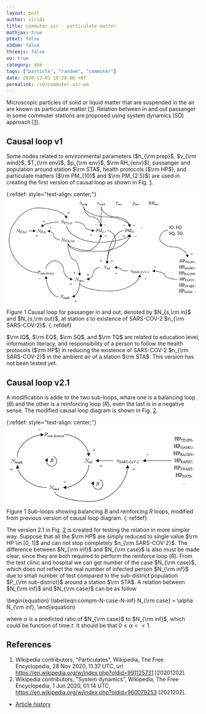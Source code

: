 ```yaml
---
layout: post
author: viridi
title: commuter air - particulate matter
mathjax: true
ptext: false
x3dom: false
threejs: false
oo: true
category: abm
tags: ["particle", "random", "commuter"]
date: 2020-12-01 18:28:00 +07
permalink: /sd/commuter-air-pm
---
```

Microscopic particles of solid or liquid matter that are suspended in the air are known as particulate matter [[1](#ref1)]. Relation between in and out passanger in some commuter stations are proposed using system dynamics (SD) approach [[1](#ref2)].


## Causal loop v1
Some nodes related to environmental parameters ($h_{\rm prep}$, $v_{\rm wind}$, $T_{\rm env}$, $p_{\rm env}$, $\rm RH_{env}$), passanger and population around station $\rm STA$, health protocols ($\rm HP$), and particulate matters ($\rm PM_{10}$ and $\rm PM_{2.5}$) are used in creating the first version of causal loop as shown in Fig. <a href="#fig:commuter-pm-v1">1</a>.

{:refdef: style="text-align: center;"}
![..](/assets/img/sd/commuter-pm-v1.png)
<br />
Figure <a name="fig:commuter-pm-v1">1</a> Causal loop for passanger in and out, denoted by $N_{s,\rm in}$ and $N_{s,\rm out}$, at station $s$ to existence of SARS-COV-2 $n_{\rm SARS-COV-2}$.
{: refdef}

$\rm IQ$, $\rm EQ$, $\rm SQ$, and $\rm TQ$ are related to education level, information literacy, and responsibility of a person to follow the health protocols ($\rm HP$) in reducing the existence of SARS-COV-2 $n_{\rm SARS-COV-2}$ in the ambient air of a station $\rm STA$. This version has not been tested yet.


## Causal loop v2.1
A modification is adde to the two sub-loops, whare one is a balancing loop ($B$) and the other is a reinforcing loop ($R$), even the last is in a negative sense. The modified causal loop diagram is shown in Fig. <a href="#fig:commuter-pm-v2.1">2</a>.

{:refdef: style="text-align: center;"}
![..](/assets/img/sd/commuter-pm-v2.1.png)
<br />
Figure <a name="fig:commuter-pm-v2.1">1</a> Sub-loops showing balancing $B$ and reinforcing $R$ loops, modified from previous version of causal loop diagram.
{: refdef}

The version 2.1 in Fig. <a href="#fig:commuter-pm-v2.1">2</a> is created for testing the relation in more simpler way. Suppose that all the $\rm HP$ are simply reduced to single value $\rm HP \in [0, 1]$ and can not stop completely $n_{\rm SARS-COV-2}$. The difference between $N_{\rm inf}$ and $N_{\rm case}$ is also must be made clear, since they are both required to perform the reinforce loop ($R$). From the test clinic and hospital we can get number of the case $N_{\rm case}$, which does not reflect the real number of infected person $N_{\rm inf}$ due to small number of test compared to the sub-district population $P_{\rm sub-district}$ around a station $\rm STA$. A relation between $N_{\rm inf}$ and $N_{\rm case}$ can be as follow

\begin{equation}
\label{eqn:compm-N-case-N-inf}
N_{\rm case} = \alpha N_{\rm inf},
\end{equation}

where $\alpha$ is a predicted ratio of $N_{\rm case}$ to $N_{\rm inf}$, which could be function of time $t$. It should be that $0 \le \alpha \lt\lt 1$.




## References
1. <a name="ref1"></a>Wikipedia contributors, "Particulates", Wikipedia, The Free Encyclopedia, 28 Nov 2020, 11.37 UTC, url <https://en.wikipedia.org/w/index.php?oldid=991125731> [20201202].
2. <a name="ref1"></a>Wikipedia contributors, "System dynamics", Wikipedia, The Free Encyclopedia, 1 Jun 2020, 01:14 UTC, <https://en.wikipedia.org/w/index.php?oldid=960079253> [2021202].

+ [Article history](https://github.com/butiran/butiran.github.io/commits/master/_posts/sd/2020-12-02-commuter-air-pm.md)
